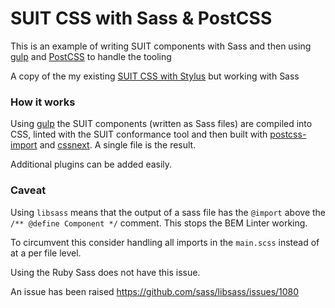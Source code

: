 # SUIT CSS with Sass & PostCSS

This is an example of writing SUIT components with Sass and then using [gulp](http://gulpjs.com/) and [PostCSS](https://github.com/postcss/postcss) to handle the tooling

A copy of the my existing [SUIT CSS with Stylus](https://github.com/simonsmith/suitcss-with-stylus) but working with Sass

### How it works

Using [gulp](gulpjs.com) the SUIT components (written as Sass files) are compiled into CSS, linted with the SUIT conformance tool and then built with [postcss-import](https://github.com/postcss/postcss-import) and [cssnext](https://github.com/cssnext/cssnext). A single file is the result.

Additional plugins can be added easily.

### Caveat

Using `libsass` means that the output of a sass file has the `@import` above the `/** @define Component */` comment. This stops the BEM Linter working.

To circumvent this consider handling all imports in the `main.scss` instead of at a per file level.

Using the Ruby Sass does not have this issue.

An issue has been raised https://github.com/sass/libsass/issues/1080
